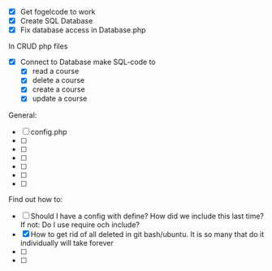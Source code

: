  - [X] Get fogelcode to work
 - [X] Create SQL Database
 - [X] Fix database access in Database.php

 In CRUD php files
 - [X] Connect to Database
    make SQL-code to
    - [X] read a course
    - [X] delete a course
    - [X] create a course
    - [X] update a course

General:
 - [ ] config.php
 - [ ] 
 - [ ] 
 - [ ] 
 - [ ] 
 - [ ] 
 - [ ] 


Find out how to:
 - [ ] Should I have a config with define? How did we include this last time? If not: Do I use require och include?
 - [X] How to get rid of all deleted in git bash/ubuntu. It is so many that do it individually will take forever
 - [ ] 
 - [ ] 